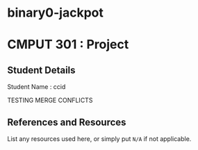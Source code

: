 # binary0-jackpot

# CMPUT 301 : Project

## Student Details

Student Name : ccid

TESTING MERGE CONFLICTS

## References and Resources

List any resources used here, or simply put `N/A` if not applicable.



